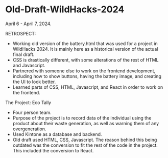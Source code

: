 # Old-Draft-WildHacks-2024
April 6 - April 7, 2024.

RETROSPECT:
- Working old version of the battery.html that was used for a project in WildHacks 2024. It is mainly here as a historical version of the actual final draft.
- CSS is drastically different, with some alterations of the rest of HTML and Javascript.
- Partnered with someone else to work on the frontend development, including how to show buttons, having the battery image, and creating the UI to look better.
- Learned parts of CSS, HTML, Javascript, and React in order to work on the frontend.

The Project: Eco Tally
- Four person team.
- Purpose of the project is to record data of the individual using the product about their waste generation, as well as warning them of any overgeneration.
- Used Kintone as a database and backend.
- Old draft used HTML, CSS, Javascript. The reason behind this being outdated was the conversion to fit the rest of the code in the project. This included the conversion to React.
